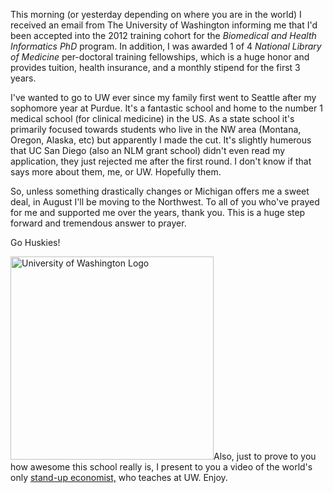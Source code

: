 This morning (or yesterday depending on where you are in the world) I received an email from The University of Washington informing me that I'd been accepted into the 2012 training cohort for the _Biomedical and Health Informatics PhD_ program. In addition, I was awarded 1 of 4 _National Library of Medicine_ per-doctoral training fellowships, which is a huge honor and provides tuition, health insurance, and a monthly stipend for the first 3 years.

I've wanted to go to UW ever since my family first went to Seattle after my sophomore year at Purdue. It's a fantastic school and home to the number 1 medical school (for clinical medicine) in the US. As a state school it's primarily focused towards students who live in the NW area (Montana, Oregon, Alaska, etc) but apparently I made the cut. It's slightly humerous that UC San Diego (also an NLM grant school) didn't even read my application, they just rejected me after the first round. I don't know if that says more about them, me, or UW. Hopefully them.

So, unless something drastically changes or Michigan offers me a sweet deal, in August I'll be moving to the Northwest. To all of you who've prayed for me and supported me over the years, thank you. This is a huge step forward and tremendous answer to prayer.

Go Huskies!

[<img class="aligncenter" title="UW Logo" src="http://upload.wikimedia.org/wikipedia/en/9/93/University_of_Washington_Seal.png" alt="University of Washington Logo" width="325" height="325" />][1]Also, just to prove to you how awesome this school really is, I present to you a video of the world's only <a title="Stand-up Economist" href="http://www.standupeconomist.com/" target="_blank">stand-up economist,</a> who teaches at UW. Enjoy.

[1]: http://washington.edu